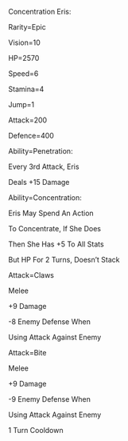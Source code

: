 Concentration Eris:

Rarity=Epic

Vision=10

HP=2570

Speed=6

Stamina=4

Jump=1

Attack=200

Defence=400

Ability=Penetration:

Every 3rd Attack, Eris

Deals +15 Damage

Ability=Concentration:

Eris May Spend An Action

To Concentrate, If She Does

Then She Has +5 To All Stats

But HP For 2 Turns, Doesn’t Stack

Attack=Claws

Melee

+9 Damage

-8 Enemy Defense When

Using Attack Against Enemy

Attack=Bite

Melee

+9 Damage

-9 Enemy Defense When

Using Attack Against Enemy

1 Turn Cooldown
